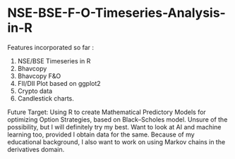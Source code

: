 # NSE-BSE-F-O-Timeseries-Analysis-in-R

Features incorporated so far : 
1. NSE/BSE Timeseries in R 
2. Bhavcopy
3. Bhavcopy F&O
4. FII/DII Plot based on ggplot2
5. Crypto data 
6. Candlestick charts.

Future Target: Using R to create Mathematical Predictory Models for optimizing Option Strategies, based on Black–Scholes model. Unsure of the possibility, but I will definitely try my best. Want to look at AI and machine learning too, provided I obtain data for the same. Because of my educational background, I also want to work on using Markov chains in the derivatives domain.

 
